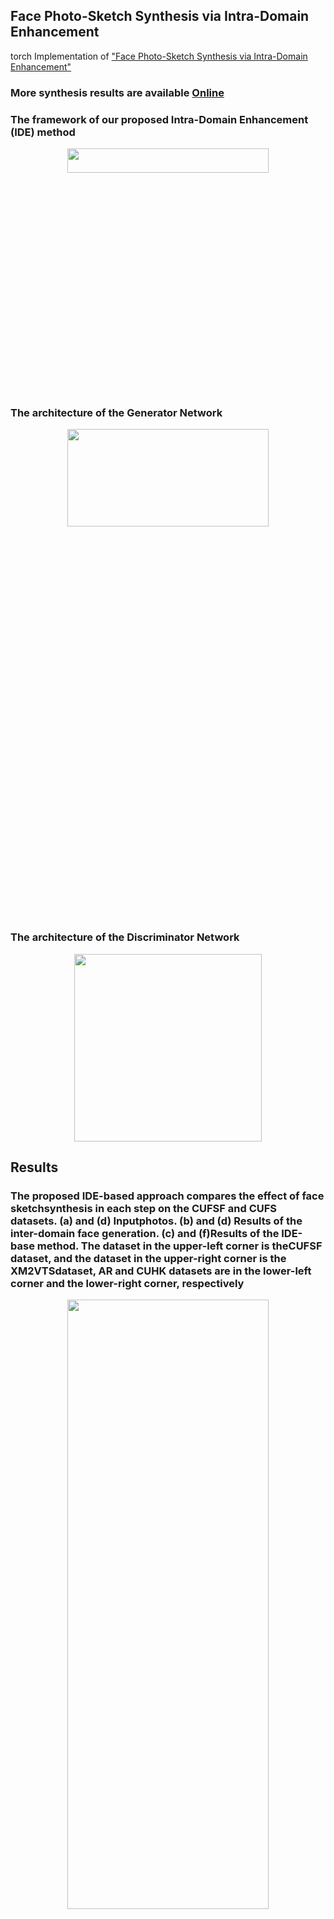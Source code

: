## Face Photo-Sketch Synthesis via Intra-Domain Enhancement

torch Implementation of ["Face Photo-Sketch Synthesis via Intra-Domain Enhancement"](https://github.com/shenhaiyoualn/idesketch)

### More synthesis results are available [Online](https://github.com/shenhaiyoualn/fine-sketch)

### The framework of our proposed Intra-Domain  Enhancement (IDE) method
<div align="center">
	<img src="imgs/IDE.PNG" width="80%" height="10%"/>
</div>
</a>

### The architecture of the Generator Network

<div align="center">
	<img src="imgs/G.PNG" width="80%" height="20%"/>
</div>
</a>

### The architecture of the Discriminator Network

<div align="center">
	<img src="imgs/D.PNG" width="300"/>
</div>
</a>



## Results
### The proposed IDE-based approach compares the effect of face sketchsynthesis  in  each  step  on  the  CUFSF  and  CUFS  datasets.  (a)  and  (d)  Inputphotos.  (b)  and  (d)  Results  of  the  inter-domain  face  generation.  (c)  and  (f)Results  of  the  IDE-base  method.  The  dataset  in  the  upper-left  corner  is  theCUFSF  dataset,  and  the  dataset  in  the  upper-right  corner  is  the  XM2VTSdataset,  AR  and  CUHK  datasets  are  in  the  lower-left  corner  and  the  lower-right corner, respectively

<div align="center">
	<img src="imgs/result1.PNG" width="80%" height="50%"/>
</div>
</a>

### Comparison on public face sketch dataset. The result of the first two columns are on the CUFSF dataset, and the following three datasets are in turn the comparison of XM2VTS,CUHK and AR dataset in different face sketch synthesis methods.

<div align="center">
	<img src="imgs/result2.PNG" width="80%" height="50%"/>
</div>
</a>


### Example pairs of input forensic images on a variety of real-world forensic photos for face sketch synthesis using our proposed IDE-based method. 

<div align="center">
	<img src="imgs/result3.PNG" width="60%"/>
</div>
</a>

### Comparison of celebrity photos retrieved from the Internet. (a) Input photos. (b) Results based on CUFSF. (c) Results based on CUFS.
<div align="center">
	<img src="imgs/result4.PNG" width="60%"/>
</div>
</a>


